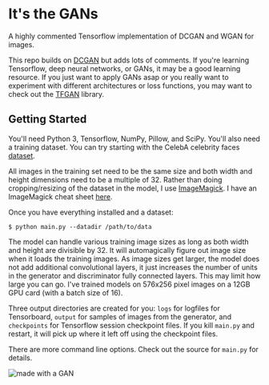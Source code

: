 # It's the GANs
A highly commented Tensorflow implementation of DCGAN and WGAN for images.

This repo builds on [DCGAN](https://github.com/carpedm20/DCGAN-tensorflow) but adds lots of comments. If you're learning Tensorflow, deep neural networks, or GANs, it may be a good learning resource. If you just want to apply GANs asap or you really want to experiment with different architectures or loss functions, you may want to check out the [TFGAN](https://research.googleblog.com/2017/12/tfgan-lightweight-library-for.html) library.

## Getting Started

You'll need Python 3, Tensorflow, NumPy, Pillow, and SciPy. You'll also need a training dataset. You can try starting with the CelebA celebrity faces [dataset](http://mmlab.ie.cuhk.edu.hk/projects/CelebA.html).

All images in the training set need to be the same size and both width and height dimensions need to be a multiple of 32. Rather than doing cropping/resizing of the dataset in the model, I use [ImageMagick](https://www.imagemagick.org). I have an ImageMagick cheat sheet [here](https://gist.github.com/ReidWilliams/53845baae2d2d2cc5fe49ca2d7c90b8a#file-imagemagick-sh).

Once you have everything installed and a dataset:
```
$ python main.py --datadir /path/to/data
```

The model can handle various training image sizes as long as both width and height are divisible by 32. It will automagically figure out image size when it loads the training images. As image sizes get larger, the model does not add additional convolutional layers, it just increases the number of units in the generator and discriminator fully connected layers. This may limit how large you can go. I've trained models on 576x256 pixel images on a 12GB GPU card (with a batch size of 16).

Three output directories are created for you: `logs` for logfiles for Tensorboard, `output` for samples of images from the generator, and `checkpoints` for Tensorflow session checkpoint files. If you kill `main.py` and restart, it will pick up where it left off using the checkpoint files.

There are more command line options. Check out the source for `main.py` for details.

![made with a GAN](https://raw.githubusercontent.com/ReidWilliams/GANs/cleanup/mulletguy.png)
